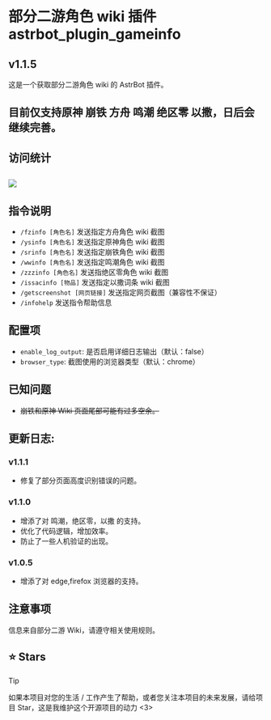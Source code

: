 # 部分二游角色 wiki 插件 astrbot_plugin_gameinfo

## v1.1.5

这是一个获取部分二游角色 wiki 的 AstrBot 插件。

## 目前仅支持原神 崩铁 方舟 鸣潮 绝区零 以撒，日后会继续完善。

## 访问统计

## <a href="https://count.getloli.com/"><img src="https://count.getloli.com/get/@:astrbot_plugin_gameinfo?theme=rule34"></a>

## 指令说明

- `/fzinfo [角色名]` 发送指定方舟角色 wiki 截图
- `/ysinfo [角色名]` 发送指定原神角色 wiki 截图
- `/srinfo [角色名]` 发送指定崩铁角色 wiki 截图
- `/wwinfo [角色名]` 发送指定鸣潮角色 wiki 截图
- `/zzzinfo [角色名]` 发送指绝区零角色 wiki 截图
- `/issacinfo [物品]` 发送指定以撒词条 wiki 截图
- `/getscreenshot [网页链接]` 发送指定网页截图（兼容性不保证）
- `/infohelp` 发送指令帮助信息

## 配置项

- `enable_log_output`: 是否启用详细日志输出（默认：false）
- `browser_type`: 截图使用的浏览器类型（默认：chrome）

## 已知问题

- ~~崩铁和原神 Wiki 页面尾部可能有过多空余。~~

## 更新日志:

### v1.1.1

- 修复了部分页面高度识别错误的问题。

### v1.1.0

- 增添了对 鸣潮，绝区零，以撒 的支持。
- 优化了代码逻辑，增加效率。
- 防止了一些人机验证的出现。

### v1.0.5

- 增添了对 edge,firefox 浏览器的支持。

## 注意事项

信息来自部分二游 Wiki，请遵守相关使用规则。

## ⭐ Stars

> [!TIP]
> 如果本项目对您的生活 / 工作产生了帮助，或者您关注本项目的未来发展，请给项目 Star，这是我维护这个开源项目的动力 <3>
